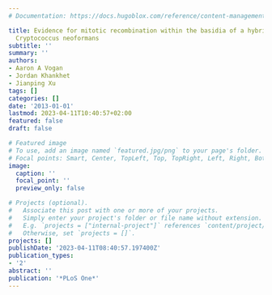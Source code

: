 ```yaml
---
# Documentation: https://docs.hugoblox.com/reference/content-management/

title: Evidence for mitotic recombination within the basidia of a hybrid cross of
  Cryptococcus neoformans
subtitle: ''
summary: ''
authors:
- Aaron A Vogan
- Jordan Khankhet
- Jianping Xu
tags: []
categories: []
date: '2013-01-01'
lastmod: 2023-04-11T10:40:57+02:00
featured: false
draft: false

# Featured image
# To use, add an image named `featured.jpg/png` to your page's folder.
# Focal points: Smart, Center, TopLeft, Top, TopRight, Left, Right, BottomLeft, Bottom, BottomRight.
image:
  caption: ''
  focal_point: ''
  preview_only: false

# Projects (optional).
#   Associate this post with one or more of your projects.
#   Simply enter your project's folder or file name without extension.
#   E.g. `projects = ["internal-project"]` references `content/project/deep-learning/index.md`.
#   Otherwise, set `projects = []`.
projects: []
publishDate: '2023-04-11T08:40:57.197400Z'
publication_types:
- '2'
abstract: ''
publication: '*PLoS One*'
---
```


